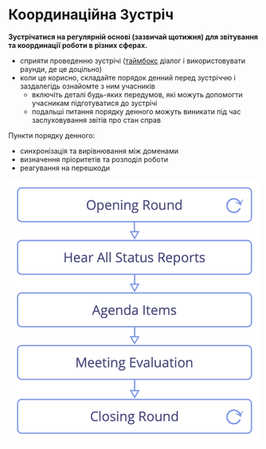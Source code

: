 # Координаційна Зустріч

<summary>
<strong>Зустрічатися на регулярній основі (зазвичай щотижня) для звітування та координації роботи в різних сферах.</strong>
</summary>

- сприяти проведенню зустрічі ([таймбокс](glossary:timebox) діалог і використовувати раунди, де це доцільно)
- коли це корисно, складайте порядок денний перед зустріччю і заздалегідь ознайомте з ним учасників 
    - включіть деталі будь-яких передумов, які можуть допомогти учасникам підготуватися до зустрічі
    - подальші питання порядку денного можуть виникати під час заслуховування звітів про стан справ

Пункти порядку денного:

- синхронізація та вирівнювання між доменами
- визначення пріоритетів та розподіл роботи
- реагування на перешкоди

![Фази координаційної зустрічі](img/meetings/coordination-meeting.png)